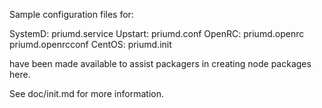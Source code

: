 Sample configuration files for:

SystemD: priumd.service
Upstart: priumd.conf
OpenRC:  priumd.openrc
         priumd.openrcconf
CentOS:  priumd.init

have been made available to assist packagers in creating node packages here.

See doc/init.md for more information.
